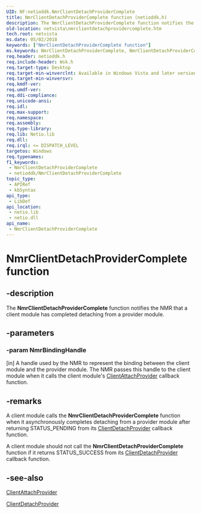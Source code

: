 ```yaml
---
UID: NF:netioddk.NmrClientDetachProviderComplete
title: NmrClientDetachProviderComplete function (netioddk.h)
description: The NmrClientDetachProviderComplete function notifies the NMR that a client module has completed detaching from a provider module.
old-location: netvista\nmrclientdetachprovidercomplete.htm
tech.root: netvista
ms.date: 05/02/2018
keywords: ["NmrClientDetachProviderComplete function"]
ms.keywords: NmrClientDetachProviderComplete, NmrClientDetachProviderComplete function [Network Drivers Starting with Windows Vista], netioddk/NmrClientDetachProviderComplete, netvista.nmrclientdetachprovidercomplete, nmrref_7fb0e7ef-62a3-4dc4-a0e2-b38005056317.xml
req.header: netioddk.h
req.include-header: Wsk.h
req.target-type: Desktop
req.target-min-winverclnt: Available in Windows Vista and later versions of the Windows operating   systems.
req.target-min-winversvr: 
req.kmdf-ver: 
req.umdf-ver: 
req.ddi-compliance: 
req.unicode-ansi: 
req.idl: 
req.max-support: 
req.namespace: 
req.assembly: 
req.type-library: 
req.lib: Netio.lib
req.dll: 
req.irql: <= DISPATCH_LEVEL
targetos: Windows
req.typenames: 
f1_keywords:
 - NmrClientDetachProviderComplete
 - netioddk/NmrClientDetachProviderComplete
topic_type:
 - APIRef
 - kbSyntax
api_type:
 - LibDef
api_location:
 - netio.lib
 - netio.dll
api_name:
 - NmrClientDetachProviderComplete
---
```


# NmrClientDetachProviderComplete function


## -description

The 
  <b>NmrClientDetachProviderComplete</b> function notifies the NMR that a client module has completed
  detaching from a provider module.

## -parameters

### -param NmrBindingHandle 

[in]
A handle used by the NMR to represent the binding between the client module and the provider
     module. The NMR passes this handle to the client module when it calls the client module's 
     <a href="/windows-hardware/drivers/ddi/netioddk/nc-netioddk-npi_client_attach_provider_fn">ClientAttachProvider</a> callback
     function.

## -remarks

A client module calls the 
    <b>NmrClientDetachProviderComplete</b> function when it asynchronously completes detaching from a provider
    module after returning STATUS_PENDING from its 
    <a href="/windows-hardware/drivers/ddi/netioddk/nc-netioddk-npi_client_detach_provider_fn">ClientDetachProvider</a> callback
    function.

A client module should not call the 
    <b>NmrClientDetachProviderComplete</b> function if it returns STATUS_SUCCESS from its 
    <a href="/windows-hardware/drivers/ddi/netioddk/nc-netioddk-npi_client_detach_provider_fn">ClientDetachProvider</a> callback
    function.

## -see-also

<a href="/windows-hardware/drivers/ddi/netioddk/nc-netioddk-npi_client_attach_provider_fn">ClientAttachProvider</a>



<a href="/windows-hardware/drivers/ddi/netioddk/nc-netioddk-npi_client_detach_provider_fn">ClientDetachProvider</a>
